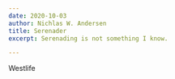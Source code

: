 ```yaml
---
date: 2020-10-03
author: Nichlas W. Andersen
title: Serenader
excerpt: Serenading is not something I know.

---
```

Westlife